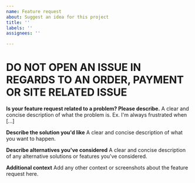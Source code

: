 ```yaml
---
name: Feature request
about: Suggest an idea for this project
title: ''
labels: ''
assignees: ''

---
```


# DO NOT OPEN AN ISSUE IN REGARDS TO AN ORDER, PAYMENT OR SITE RELATED ISSUE

**Is your feature request related to a problem? Please describe.**
A clear and concise description of what the problem is. Ex. I'm always frustrated when [...]

**Describe the solution you'd like**
A clear and concise description of what you want to happen.

**Describe alternatives you've considered**
A clear and concise description of any alternative solutions or features you've considered.

**Additional context**
Add any other context or screenshots about the feature request here.
